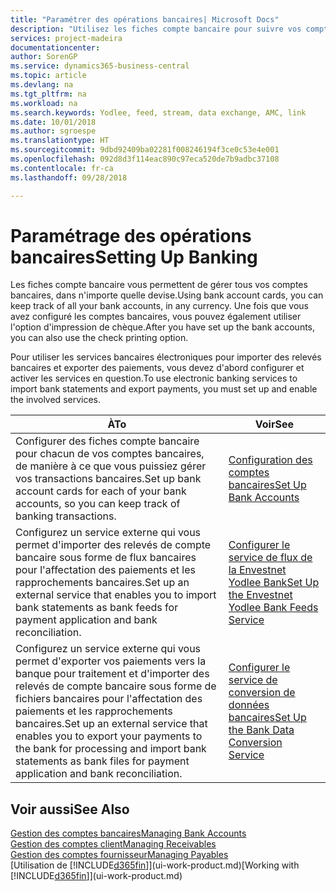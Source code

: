 ```yaml
---
title: "Paramétrer des opérations bancaires| Microsoft Docs"
description: "Utilisez les fiches compte bancaire pour suivre vos comptes bancaires et paramétrer le flux bancaire, telles que Yodlee, pour échanger des données."
services: project-madeira
documentationcenter: 
author: SorenGP
ms.service: dynamics365-business-central
ms.topic: article
ms.devlang: na
ms.tgt_pltfrm: na
ms.workload: na
ms.search.keywords: Yodlee, feed, stream, data exchange, AMC, link
ms.date: 10/01/2018
ms.author: sgroespe
ms.translationtype: HT
ms.sourcegitcommit: 9dbd92409ba02281f008246194f3ce0c53e4e001
ms.openlocfilehash: 092d8d3f114eac890c97eca520de7b9adbc37108
ms.contentlocale: fr-ca
ms.lasthandoff: 09/28/2018

---
```

# <a name="setting-up-banking"></a><span data-ttu-id="21a48-103">Paramétrage des opérations bancaires</span><span class="sxs-lookup"><span data-stu-id="21a48-103">Setting Up Banking</span></span>
<span data-ttu-id="21a48-104">Les fiches compte bancaire vous permettent de gérer tous vos comptes bancaires, dans n'importe quelle devise.</span><span class="sxs-lookup"><span data-stu-id="21a48-104">Using bank account cards, you can keep track of all your bank accounts, in any currency.</span></span> <span data-ttu-id="21a48-105">Une fois que vous avez configuré les comptes bancaires, vous pouvez également utiliser l'option d'impression de chèque.</span><span class="sxs-lookup"><span data-stu-id="21a48-105">After you have set up the bank accounts, you can also use the check printing option.</span></span>

<span data-ttu-id="21a48-106">Pour utiliser les services bancaires électroniques pour importer des relevés bancaires et exporter des paiements, vous devez d'abord configurer et activer les services en question.</span><span class="sxs-lookup"><span data-stu-id="21a48-106">To use electronic banking services to import bank statements and  export payments, you must set up and enable the involved services.</span></span>

| <span data-ttu-id="21a48-107">À</span><span class="sxs-lookup"><span data-stu-id="21a48-107">To</span></span> | <span data-ttu-id="21a48-108">Voir</span><span class="sxs-lookup"><span data-stu-id="21a48-108">See</span></span> |
| --- | --- |
| <span data-ttu-id="21a48-109">Configurer des fiches compte bancaire pour chacun de vos comptes bancaires, de manière à ce que vous puissiez gérer vos transactions bancaires.</span><span class="sxs-lookup"><span data-stu-id="21a48-109">Set up bank account cards for each of your bank accounts, so you can keep track of banking transactions.</span></span> |[<span data-ttu-id="21a48-110">Configuration des comptes bancaires</span><span class="sxs-lookup"><span data-stu-id="21a48-110">Set Up Bank Accounts</span></span>](bank-how-setup-bank-accounts.md) |
| <span data-ttu-id="21a48-111">Configurez un service externe qui vous permet d'importer des relevés de compte bancaire sous forme de flux bancaires pour l'affectation des paiements et les rapprochements bancaires.</span><span class="sxs-lookup"><span data-stu-id="21a48-111">Set up an external service that enables you to import bank statements as bank feeds for payment application and bank reconciliation.</span></span> |[<span data-ttu-id="21a48-112">Configurer le service de flux de la Envestnet Yodlee Bank</span><span class="sxs-lookup"><span data-stu-id="21a48-112">Set Up the Envestnet Yodlee Bank Feeds Service</span></span>](bank-how-setup-bank-statement-service.md) |
| <span data-ttu-id="21a48-113">Configurez un service externe qui vous permet d'exporter vos paiements vers la banque pour traitement et d'importer des relevés de compte bancaire sous forme de fichiers bancaires pour l'affectation des paiements et les rapprochements bancaires.</span><span class="sxs-lookup"><span data-stu-id="21a48-113">Set up an external service that enables you to export your payments to the bank for processing  and import bank statements as bank files for payment application and bank reconciliation.</span></span> |[<span data-ttu-id="21a48-114">Configurer le service de conversion de données bancaires</span><span class="sxs-lookup"><span data-stu-id="21a48-114">Set Up the Bank Data Conversion Service</span></span>](bank-how-setup-bank-data-conversion-service.md) |

## <a name="see-also"></a><span data-ttu-id="21a48-115">Voir aussi</span><span class="sxs-lookup"><span data-stu-id="21a48-115">See Also</span></span>
[<span data-ttu-id="21a48-116">Gestion des comptes bancaires</span><span class="sxs-lookup"><span data-stu-id="21a48-116">Managing Bank Accounts</span></span>](bank-manage-bank-accounts.md)  
[<span data-ttu-id="21a48-117">Gestion des comptes client</span><span class="sxs-lookup"><span data-stu-id="21a48-117">Managing Receivables</span></span>](receivables-manage-receivables.md)  
[<span data-ttu-id="21a48-118">Gestion des comptes fournisseur</span><span class="sxs-lookup"><span data-stu-id="21a48-118">Managing Payables</span></span>](payables-manage-payables.md)  
<span data-ttu-id="21a48-119">[Utilisation de [!INCLUDE[d365fin](includes/d365fin_md.md)]](ui-work-product.md)</span><span class="sxs-lookup"><span data-stu-id="21a48-119">[Working with [!INCLUDE[d365fin](includes/d365fin_md.md)]](ui-work-product.md)</span></span>

